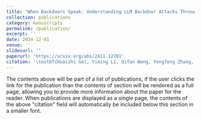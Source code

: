 ```yaml
---
title: "When Backdoors Speak: Understanding LLM Backdoor Attacks Through Model-Generated Explanations"
collection: publications
category: manuscripts
permalink: /publication/
excerpt: ''
date: 2024-12-01
venue: ''
slidesurl: ''
paperurl: 'https://arxiv.org/abs/2411.12701'
citation: '\textbf{Huaizhi Ge}, Yiming Li, Qifan Wang, Yongfeng Zhang, and Ruixiang Tang. Under Review at \textit{NAACL 2025}.'
---
```


The contents above will be part of a list of publications, if the user clicks the link for the publication than the contents of section will be rendered as a full page, allowing you to provide more information about the paper for the reader. When publications are displayed as a single page, the contents of the above "citation" field will automatically be included below this section in a smaller font.
